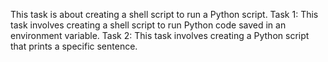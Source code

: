 This task is about creating a shell script to run a Python script.
Task 1: This task involves creating a shell script to run Python code saved in an environment variable.
Task 2: This task involves creating a Python script that prints a specific sentence.
